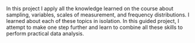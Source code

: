 In this project I apply all the knowledge learned on the course about sampling, variables, scales of measurement, and frequency distributions. I learned about each of these topics in isolation. In this guided project, I attempt to make one step further and learn to combine all these skills to perform practical data analysis.  
